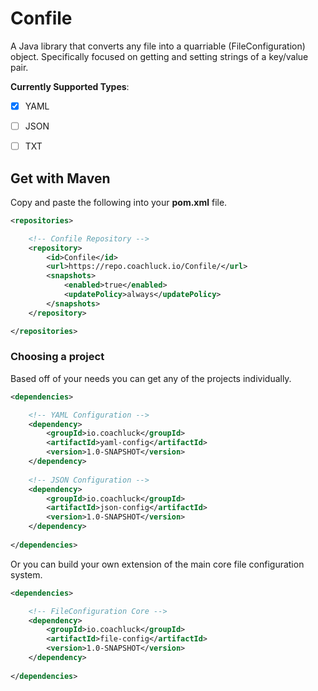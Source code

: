 # Confile
A Java library that converts any file into a quarriable (FileConfiguration) object. Specifically focused on getting and setting strings of a key/value pair.

**Currently Supported Types**:
- [X] YAML
- [ ] JSON
- [ ] TXT


## Get with Maven

Copy and paste the following into your **pom.xml** file.
```XML
<repositories>

    <!-- Confile Repository -->
    <repository>
        <id>Confile</id>
        <url>https://repo.coachluck.io/Confile/</url>
        <snapshots>
            <enabled>true</enabled>
            <updatePolicy>always</updatePolicy>
        </snapshots>
    </repository>

</repositories>
```

### Choosing a project

Based off of your needs you can get any of the projects individually.
```XML
<dependencies>

    <!-- YAML Configuration -->
    <dependency>
        <groupId>io.coachluck</groupId>
        <artifactId>yaml-config</artifactId>
        <version>1.0-SNAPSHOT</version>
    </dependency>
    
    <!-- JSON Configuration -->
    <dependency>
        <groupId>io.coachluck</groupId>
        <artifactId>json-config</artifactId>
        <version>1.0-SNAPSHOT</version>
    </dependency>
    
</dependencies>
```

Or you can build your own extension of the main core file configuration system.
```XML
<dependencies>

    <!-- FileConfiguration Core -->
    <dependency>
        <groupId>io.coachluck</groupId>
        <artifactId>file-config</artifactId>
        <version>1.0-SNAPSHOT</version>
    </dependency>
    
</dependencies>
```
